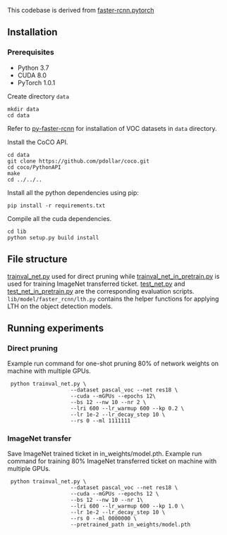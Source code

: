This codebase is derived from [faster-rcnn.pytorch](https://github.com/jwyang/faster-rcnn.pytorch)
## Installation
### Prerequisites
- Python 3.7
- CUDA 8.0
- PyTorch 1.0.1

Create directory `data`
```
mkdir data
cd data
```
Refer to [py-faster-rcnn](https://github.com/rbgirshick/py-faster-rcnn#beyond-the-demo-installation-for-training-and-testing-models) for installation of VOC datasets in `data` directory.

Install the CoCO API.
```
cd data
git clone https://github.com/pdollar/coco.git 
cd coco/PythonAPI
make
cd ../../..
```
Install all the python dependencies using pip:
```
pip install -r requirements.txt
```
Compile all the cuda dependencies.
```
cd lib
python setup.py build install
```


## File structure

[trainval_net.py](trainval_net.py) used for direct pruning while [trainval_net_in_pretrain.py](trainval_net_in_pretrain.py) is used for training ImageNet transferred ticket. [test_net.py](test_net.py) and [test_net_in_pretrain.py](test_net_in_pretrain.py) are the corresponding evaluation scripts. `lib/model/faster_rcnn/lth.py` contains the helper functions for applying LTH on the object detection models.

## Running experiments
### Direct pruning
Example run command for one-shot pruning 80% of network weights on machine with multiple GPUs.
```
 python trainval_net.py \
                    --dataset pascal_voc --net res18 \
                    --cuda --mGPUs --epochs 12\
                    --bs 12 --nw 10 --nr 2 \
                    --lri 600 --lr_warmup 600 --kp 0.2 \
                    --lr 1e-2 --lr_decay_step 10 \
                    --rs 0 --ml 1111111
```

### ImageNet transfer
Save ImageNet trained ticket in in_weights/model.pth. Example run command for training 80% ImageNet transferred ticket on machine with multiple GPUs.
```
 python trainval_net.py \
                    --dataset pascal_voc --net res18 \
                    --cuda --mGPUs --epochs 12 \
                    --bs 12 --nw 10 --nr 1\
                    --lri 600 --lr_warmup 600 --kp 1.0 \
                    --lr 1e-2 --lr_decay_step 10 \
                    --rs 0 --ml 0000000 \
                    --pretrained_path in_weights/model.pth
```
